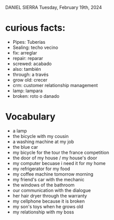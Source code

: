 DANIEL SIERRA
Tuesday, February 19th, 2024

# curious facts:
- Pipes: Tuberías
- Sealing: techo vecino
- fix: arreglar
- repair: reparar
- screwed: acabado
- also: también
- through: a través
- grow old: crecer
- crm: customer relationship management
- lamp: lampara
- broken: roto o danado

# Vocabulary
- a lamp
- the bicycle with my cousin
- a washing machine at my job
- the blue car
- my bicycle for the tour the france competition
- the door of my house / my house's door
- my computer becuase i need it for my home
- my refrigerator for my food
- my coffee machine tomorrow morning
- my friend's car with the mechanic
- the windows of the bathroom
- our communication with the dialogue
- her hair dryer through the warranty   
- my cellphone because it is broken
- my son's toys when he grows old
- my relationship with my boss
